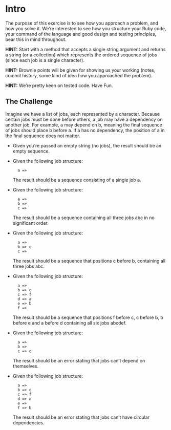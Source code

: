 # Intro
The purpose of this exercise is to see how you approach a problem, and how you solve it. We’re interested to see how you structure your Ruby code, your command of the language and good design and testing principles, bear this in mind throughout.

**HINT:** Start with a method that accepts a single string argument and returns a string (or a collection) which represents the ordered sequence of jobs (since each job is a single character).

**HINT:** Brownie points will be given for showing us your working (notes, commit history, some kind of idea how you approached the problem).

**HINT:** We’re pretty keen on tested code. Have Fun.

## The Challenge

Imagine we have a list of jobs, each represented by a character. Because certain jobs must be done before others, a job may have a dependency on another job. For example, a may depend on b, meaning the final sequence of jobs should place b before a. If a has no dependency, the position of a in the final sequence does not matter.

- Given you’re passed an empty string (no jobs), the result should be an empty sequence.
- Given the following job structure:

		a =>

	The result should be a sequence consisting of a single job a.

- Given the following job structure:

		a => 
		b => 
		c =>

	The result should be a sequence containing all three jobs abc in no significant order.

- Given the following job structure:

		a =>
		b => c 
		c =>

	The result should be a sequence that positions c before b, containing all three jobs abc.

- Given the following job structure:

		a =>
		b => c 
		c => f 
		d => a 
		e => b 
		f =>

	The result should be a sequence that positions f before c, c before b, b before e and a before d containing all six jobs abcdef.

- Given the following job structure:

		a =>
		b =>
		c => c

	The result should be an error stating that jobs can’t depend on themselves.

- Given the following job structure:

		a =>
		b => c 
		c => f 
		d => a 
		e =>
		f => b

	The result should be an error stating that jobs can’t have circular dependencies.
